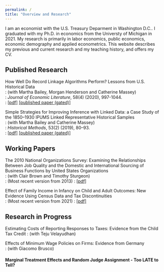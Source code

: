 ```yaml
---
permalink: /
title: "Overview and Research"
---
```

I am an economist with the U.S. Treasury Deparment in Washington D.C.. I graduated with my Ph.D. in economics from the Universty of Michigan in 2021. My research is primarily in labor economics, public economics, economic demography and applied econometrics. This website describes my previous and current research and my teaching history, and offers my CV. 

## Published Research ##
How Well Do Record Linkage Algorithms Perform? Lessons from U.S. Historical Data  
: (with Martha Bailey, Morgan Henderson and Catherine Massey)  
: *Journal of Economic Literature*, 58(4) (2020), 997-1044.   
: [[pdf]](https://www.nber.org/papers/w24019)   [[published paper (gated)]](https://www.aeaweb.org/articles?id=10.1257/jel.20191526&&from=f)  

Simple Strategies for Improving Inference with Linked Data: a Case Study of the 1850–1930 IPUMS Linked Representative Historical Samples  
: (with Martha Bailey and Catherine Massey)  
: *Historical Methods*, 53(2) (2019), 80–93.   
: [[pdf]](assets/papers/BCM_SimpleStrategies.pdf)  [[published paper (gated)]](https://www.tandfonline.com/doi/abs/10.1080/01615440.2019.1630343)

## Working Papers ##
The 2010 National Organizations Survey: Examining the Relationships Between Job Quality and the Domestic and International Sourcing of Business Functions by United States Organizations  
: (with Clair Brown and Timothy Sturgeon)  
: (Most recent version from 2013)
: [[pdf]](https://escholarship.org/content/qt1sp77818/qt1sp77818.pdf)

Effect of Family Income in Infancy on Child and Adult Outcomes: New Evidence Using Census Data and Tax Discontinuities  
: (Most recent version from 2021)
: [[pdf]](assets/papers/Cole_JMP.pdf)  




## Research in Progress ##
Estimating Costs of Reporting Responses to Taxes: Evidence from the Child Tax Credit 
: (with Teju Velayudhan)

Effects of Minimum Wage Policies on Firms: Evidence from Germany  
: (with Giacomo Brusco)

#### Marginal Treatment Effects and Random Judge Assignment - Too LATE to Tell? ####
